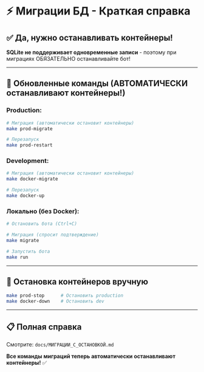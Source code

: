 # ⚡ Миграции БД - Краткая справка

## ✅ Да, нужно останавливать контейнеры!

**SQLite не поддерживает одновременные записи** - поэтому при миграциях ОБЯЗАТЕЛЬНО останавливайте бот!

---

## 🚀 Обновленные команды (АВТОМАТИЧЕСКИ останавливают контейнеры!)

### Production:

```bash
# Миграция (автоматически остановит контейнеры)
make prod-migrate

# Перезапуск
make prod-restart
```

### Development:

```bash
# Миграция (автоматически остановит контейнеры)  
make docker-migrate

# Перезапуск
make docker-up
```

### Локально (без Docker):

```bash
# Остановить бота (Ctrl+C)

# Миграция (спросит подтверждение)
make migrate

# Запустить бота
make run
```

---

## 🛑 Остановка контейнеров вручную

```bash
make prod-stop      # Остановить production
make docker-down    # Остановить dev
```

---

## 📋 Полная справка

Смотрите: `docs/МИГРАЦИИ_С_ОСТАНОВКОЙ.md`

**Все команды миграций теперь автоматически останавливают контейнеры!** ✅

